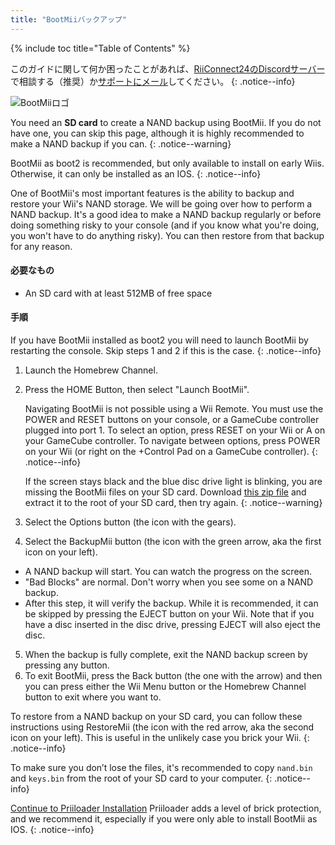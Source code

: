 ```yaml
---
title: "BootMiiバックアップ"
---
```


{% include toc title="Table of Contents" %}

このガイドに関して何か困ったことがあれば、[RiiConnect24のDiscordサーバー](https://discord.gg/rc24)で相談する（推奨）か[サポートにメール](mailto:support@riiconnect24.net)してください。
{: .notice--info}

![BootMiiロゴ](/images/bootmii.png)

You need an **SD card** to create a NAND backup using BootMii. If you do not have one, you can skip this page, although it is highly recommended to make a NAND backup if you can.
{: .notice--warning}

BootMii as boot2 is recommended, but only available to install on early Wiis. Otherwise, it can only be installed as an IOS.
{: .notice--info}

One of BootMii's most important features is the ability to backup and restore your Wii's NAND storage. We will be going over how to perform a NAND backup. It's a good idea to make a NAND backup regularly or before doing something risky to your console (and if you know what you're doing, you won't have to do anything risky). You can then restore from that backup for any reason.

#### 必要なもの
* An SD card with at least 512MB of free space

#### 手順
If you have BootMii installed as boot2 you will need to launch BootMii by restarting the console. Skip steps 1 and 2 if this is the case.
{: .notice--info}
1. Launch the Homebrew Channel.
2. Press the HOME Button, then select "Launch BootMii".

    Navigating BootMii is not possible using a Wii Remote. You must use the POWER and RESET buttons on your console, or a GameCube controller plugged into port 1. To select an option, press RESET on your Wii or A on your GameCube controller. To navigate between options, press POWER on your Wii (or right on the +Control Pad on a GameCube controller).
    {: .notice--info}


    If the screen stays black and the blue disc drive light is blinking, you are missing the BootMii files on your SD card. Download [this zip file](https://static.hackmii.com/bootmii_sd_files.zip) and extract it to the root of your SD card, then try again.
    {: .notice--warning}

3. Select the Options button (the icon with the gears).
4. Select the BackupMii button (the icon with the green arrow, aka the first icon on your left).
- A NAND backup will start. You can watch the progress on the screen.
- "Bad Blocks" are normal. Don't worry when you see some on a NAND backup.
- After this step, it will verify the backup. While it is recommended, it can be skipped by pressing the EJECT button on your Wii. Note that if you have a disc inserted in the disc drive, pressing EJECT will also eject the disc.
5. When the backup is fully complete, exit the NAND backup screen by pressing any button.
6. To exit BootMii, press the Back button (the one with the arrow) and then you can press either the Wii Menu button or the Homebrew Channel button to exit where you want to.

To restore from a NAND backup on your SD card, you can follow these instructions using RestoreMii (the icon with the red arrow, aka the second icon on your left). This is useful in the unlikely case you brick your Wii.
{: .notice--info}

To make sure you don’t lose the files, it's recommended to copy `nand.bin` and `keys.bin` from the root of your SD card to your computer.
{: .notice--info}

[Continue to Priiloader Installation](priiloader) Priiloader adds a level of brick protection, and we recommend it, especially if you were only able to install BootMii as IOS.
{: .notice--info}